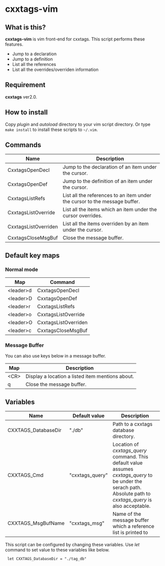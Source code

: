 cxxtags-vim
======

What is this?
------
**cxxtags-vim** is vim front-end for cxxtags. This script performs these features.

* Jump to a declaration
* Jump to a definition
* List all the references
* List all the overrides/overriden information

Requirement
------
**cxxtags** ver2.0.

How to install
------
Copy *plugin* and *autoload* directory to your vim script directory.
Or type `make install` to install these scripts to `~/.vim`. 

Commands
------
|Name              | Description |
| ---------------- | ------------------- |
|CxxtagsOpenDecl   | Jump to the declaration of an item under the cursor.|
|CxxtagsOpenDef    | Jump to the definition of an item under the cursor.|
|CxxtagsListRefs   | List all the references to an item under the cursor to the message buffer.|
|CxxtagsListOverride  | List all the items which an item under the cursor overrides.|
|CxxtagsListOverriden | List all the items overriden by an item under the cursor.|
|CxxtagsCloseMsgBuf| Close the message buffer. |

Default key maps
------

### Normal mode

| Map          | Command            |
| ------------ | ------------------ |
|\<leader\>d   | CxxtagsOpenDecl    |
|\<leader\>D   | CxxtagsOpenDef     |
|\<leader\>r   | CxxtagsListRefs    |
|\<leader\>o   | CxxtagsListOverride    |
|\<leader\>O   | CxxtagsListOverriden   |
|\<leader\>c   | CxxtagsCloseMsgBuf |

### Message Buffer
You can also use keys below in a message buffer.

| Map          | Description            |
| ------------ | ------------------ |
|\<CR\> | Display a location a listed item mentions about. |
|q | Close the message buffer. |

Variables
------

|Name                 | Default value     | Description |
| ------------------- | ----------------- | ----------- |
|CXXTAGS_DatabaseDir  | "./db"            | Path to a cxxtags database directory. |
|CXXTAGS_Cmd          | "cxxtags_query"   | Location of *cxxtags_query* command. This default value assumes *cxxtags_query* to be under the serach path. Absolute path to *cxxtags_query* is also acceptable.|
|CXXTAGS_MsgBufName   | "cxxtags_msg"     | Name of the message buffer which a reference list is printed to|

This script can be configured by changing these variables. Use *let* command to set value to these variables like below.

     let CXXTAGS_DatabaseDir = "./tag_db"

